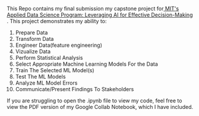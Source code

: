 This Repo contains my final submission my capstone project for[ MIT's Applied Data Science Program: Leveraging AI for Effective Decision-Making ](https://professional-education-gl.mit.edu/mit-online-data-science-program). This project demonstrates my ability to:
1. Prepare Data
2. Transform Data
3. Engineer Data(feature engineering)
4. Vizualize Data
5. Perform Statistical Analysis
6. Select Appropriate Machine Learning Models For the Data
7. Train The Selected ML Model(s)
8. Test The ML Models
9. Analyze ML Model Errors
10. Communicate/Present Findings To Stakeholders

If you are struggling to open the .ipynb file to view my code, feel free to view the PDF version of my Google Collab Notebook, which I have included. 
